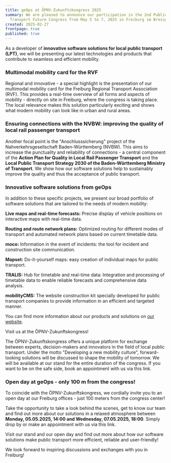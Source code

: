 ```yaml
---
title: geOps at ÖPNV-Zukunftskongress 2025
summary: We are pleased to announce our participation in the 2nd Public
  Transport Future Congress from May 5 to 7, 2025 in Freiburg im Breisgau!
created: 2025-02-27
frontpage: true
published: true
---
```

As a developer of **innovative software solutions for local public transport (LPT)**, we will be presenting our latest technologies and products that contribute to seamless and efficient mobility.

### Multimodal mobility card for the RVF

Regional and innovative - a special highlight is the presentation of our multimodal mobility card for the Freiburg Regional Transport Association (RVF). This provides a real-time overview of all forms and aspects of mobility - directly on site in Freiburg, where the congress is taking place. The local relevance makes this solution particularly exciting and shows what modern mobility can look like in urban and rural areas.

### Ensuring connections with the NVBW: improving the quality of local rail passenger transport

Another focal point is the "Anschlusssicherung" project of the Nahverkehrsgesellschaft Baden-Württemberg (NVBW). This aims to increase the punctuality and reliability of connections - a central component of the **Action Plan for Quality in Local Rail Passenger Transport** and the **Local Public Transport Strategy 2030 of the Baden-Württemberg Ministry of Transport**. We show how our software solutions help to sustainably improve the quality and thus the acceptance of public transport.

### Innovative software solutions from geOps

In addition to these specific projects, we present our broad portfolio of software solutions that are tailored to the needs of modern mobility:

**Live maps and real-time forecasts:** Precise display of vehicle positions on interactive maps with real-time data.

**Routing and route network plans:** Optimized routing for different modes of transport and automated network plans based on current timetable data.

**moco:** Information in the event of incidents: the tool for incident and construction site communication.

**Mapset:** Do-it-yourself maps: easy creation of individual maps for public transport.

**TRALIS:** Hub for timetable and real-time data: Integration and processing of timetable data to enable reliable forecasts and comprehensive data analysis.

**mobilityCMS:** The website construction kit specially developed for public transport companies to provide information in an efficient and targeted manner.

You can find more information about our products and solutions on [our website](https://geops.com).

Visit us at the ÖPNV-Zukunftskongress!

The ÖPNV-Zukunftskongress offers a unique platform for exchange between experts, decision-makers and innovators in the field of local public transport. Under the motto "Developing a new mobility culture", forward-looking solutions will be discussed to shape the mobility of tomorrow. We will be available at our stand for the entire duration of the congress. If you want to be on the safe side, book an appointment with us via this link.

### Open day at geOps - only 100 m from the congress!

To coincide with the ÖPNV-Zukunftskongress, we cordially invite you to an open day at our Freiburg offices - just 100 meters from the congress center!

Take the opportunity to take a look behind the scenes, get to know our team and find out more about our solutions in a relaxed atmosphere between **Monday, 05.05.2025, 14:00 and Wednesday, 07.05.2025, 18:00**. Simply drop by or make an appointment with us via this link.

Visit our stand and our open day and find out more about how our software solutions make public transport more efficient, reliable and user-friendly!

We look forward to inspiring discussions and exchanges with you in Freiburg!